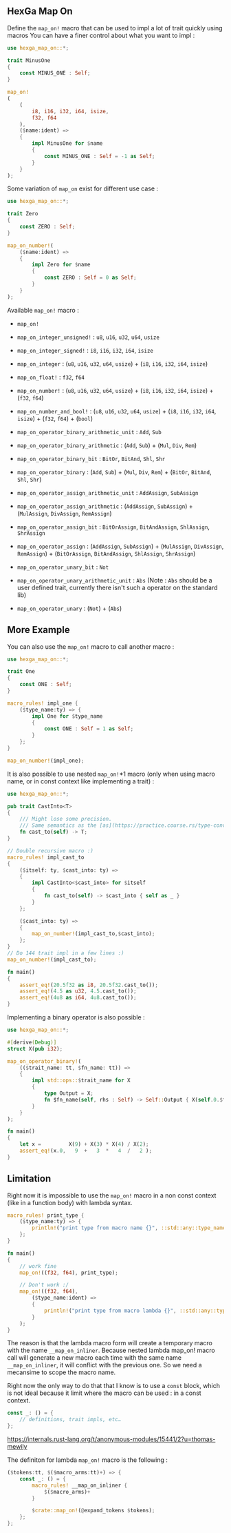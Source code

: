 ## HexGa Map On

Define the `map_on!` macro that can be used to impl a lot of trait quickly using macros
You can have a finer control about what you want to impl :

```rust
use hexga_map_on::*;

trait MinusOne
{
    const MINUS_ONE : Self;
}

map_on!
(
    (
        i8, i16, i32, i64, isize,
        f32, f64
    ), 
    ($name:ident) => 
    {
        impl MinusOne for $name
        {
            const MINUS_ONE : Self = -1 as Self;
        }
    }
);
```

Some variation of `map_on` exist for different use case :

```rust
use hexga_map_on::*;

trait Zero
{
    const ZERO : Self;
}

map_on_number!(
    ($name:ident) => 
    {
        impl Zero for $name
        {
            const ZERO : Self = 0 as Self;
        }
    }
);
```

Available `map_on!` macro :

- `map_on!`
- `map_on_integer_unsigned!` : `u8`, `u16`, `u32`, `u64`, `usize`
- `map_on_integer_signed!` : `i8`, `i16`, `i32`, `i64`, `isize`
- `map_on_integer` : (`u8`, `u16`, `u32`, `u64`, `usize`) + (`i8`, `i16`, `i32`, `i64`, `isize`)
- `map_on_float!` : `f32`, `f64`
- `map_on_number!` : (`u8`, `u16`, `u32`, `u64`, `usize`) + (`i8`, `i16`, `i32`, `i64`, `isize`) + (`f32`, `f64`)
- `map_on_number_and_bool!` : (`u8`, `u16`, `u32`, `u64`, `usize`) + (`i8`, `i16`, `i32`, `i64`, `isize`) + (`f32`, `f64`) + (`bool`)

- `map_on_operator_binary_arithmetic_unit` : `Add`, `Sub`
- `map_on_operator_binary_arithmetic` : (`Add`, `Sub`) + (`Mul`, `Div`, `Rem`)
- `map_on_operator_binary_bit` : `BitOr`, `BitAnd`, `Shl`, `Shr`
- `map_on_operator_binary` : (`Add`, `Sub`) + (`Mul`, `Div`, `Rem`) + (`BitOr`, `BitAnd`, `Shl`, `Shr`)

- `map_on_operator_assign_arithmetic_unit` : `AddAssign`, `SubAssign`
- `map_on_operator_assign_arithmetic` : (`AddAssign`, `SubAssign`) + (`MulAssign`, `DivAssign`, `RemAssign`)
- `map_on_operator_assign_bit` : `BitOrAssign`, `BitAndAssign`, `ShlAssign`, `ShrAssign`
- `map_on_operator_assign` : (`AddAssign`, `SubAssign`) + (`MulAssign`, `DivAssign`, `RemAssign`) + (`BitOrAssign`, `BitAndAssign`, `ShlAssign`, `ShrAssign`)

- `map_on_operator_unary_bit` : `Not`
- `map_on_operator_unary_arithmetic_unit` : `Abs` (Note : `Abs` should be a user defined trait, currently there isn't such a operator on the standard lib)
- `map_on_operator_unary` : (`Not`) + (`Abs`)

## More Example

You can also use the `map_on!` macro to call another macro :

```rust
use hexga_map_on::*;

trait One
{
    const ONE : Self;
}

macro_rules! impl_one {
    ($type_name:ty) => {
        impl One for $type_name
        {
            const ONE : Self = 1 as Self;
        }
    };
}

map_on_number!(impl_one);
```

It is also possible to use nested `map_on!`*1 macro (only when using macro name, or in const context like implementing a trait) :

```rust
use hexga_map_on::*;

pub trait CastInto<T>
{
    /// Might lose some precision.
    /// Same semantics as the [as](https://practice.course.rs/type-conversions/as.html) keyword: `4f32 as u64`
    fn cast_to(self) -> T;
}

// Double recursive macro :)
macro_rules! impl_cast_to 
{ 
    ($itself: ty, $cast_into: ty) => 
    { 
        impl CastInto<$cast_into> for $itself
        {
            fn cast_to(self) -> $cast_into { self as _ }
        }
    }; 

    ($cast_into: ty) => 
    {
        map_on_number!(impl_cast_to,$cast_into);
    }; 
}
// Do 144 trait impl in a few lines :) 
map_on_number!(impl_cast_to);

fn main()
{
    assert_eq!(20.5f32 as i8, 20.5f32.cast_to());
    assert_eq!(4.5 as u32, 4.5.cast_to());
    assert_eq!(4u8 as i64, 4u8.cast_to());
}
```

Implementing a binary operator is also possible :

```rust
use hexga_map_on::*;

#[derive(Debug)]
struct X(pub i32);

map_on_operator_binary!(
    (($trait_name: tt, $fn_name: tt)) => 
    {
        impl std::ops::$trait_name for X
        {
            type Output = X;
            fn $fn_name(self, rhs : Self) -> Self::Output { X(self.0.$fn_name(rhs.0)) }
        }
    }
);

fn main() 
{
    let x =         X(9) + X(3) * X(4) / X(2);
    assert_eq!(x.0,   9  +   3  *   4  /   2 );
}
```

## Limitation

Right now it is impossible to use the `map_on!` macro in a non const context (like in a function body) with lambda syntax.

```rust
macro_rules! print_type {
    ($type_name:ty) => {
        println!("print type from macro name {}", ::std::any::type_name::<$type_name>());
    };
}

fn main() 
{
    // work fine
    map_on!((f32, f64), print_type); 

    // Don't work :/
    map_on!((f32, f64),
        ($type_name:ident) => 
        {
            println!("print type from macro lambda {}", ::std::any::type_name::<$type_name>());
        }
    );
}
```

The reason is that the lambda macro form will create a temporary macro with the name `__map_on_inliner`.
Because nested lambda map_on! macro call will generate a new macro each time with the same name `__map_on_inliner`, it will conflict with the previous one.
So we need a mecansime to scope the macro name.

Right now the only way to do that that I know is to use a `const` block, which is not ideal because it limit where the macro can be used : in a const context.

```rust
const _: () = {
    // definitions, trait impls, etc…
};
```
<https://internals.rust-lang.org/t/anonymous-modules/15441/2?u=thomas-mewily>

The definiton for lambda `map_on!` macro is the following :

```rust
($tokens:tt, $($macro_arms:tt)+) => {
    const _: () = {
        macro_rules! __map_on_inliner {
            $($macro_arms)+
        }

        $crate::map_on!(@expand_tokens $tokens);
    };
};
```